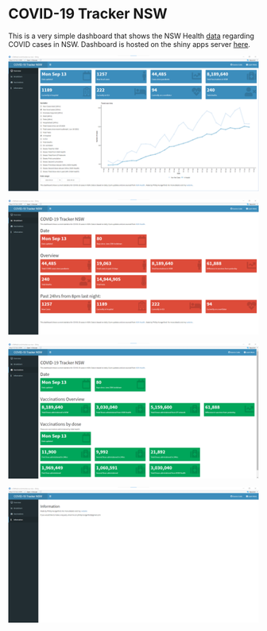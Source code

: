# COVID-19 Tracker NSW
This is a very simple dashboard that shows the NSW Health [data](https://www.health.nsw.gov.au/Infectious/covid-19/Pages/stats-nsw.aspx) regarding COVID cases in NSW. Dashboard is hosted on the shiny apps server [here](https://philliphungerford.shinyapps.io/covid-tracker-au-nsw/).

![Dashboard Preview - Tab 1](images/covid-tracker-tab-1.png)

![Dashboard Preview - Tab 2](images/covid-tracker-tab-2.png)

![Dashboard Preview - Tab 3](images/covid-tracker-tab-3.png)

![Dashboard Preview - Tab 4](images/covid-tracker-tab-4.png)
